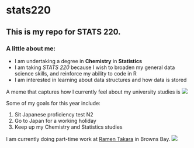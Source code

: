 # stats220

## This is my repo for STATS 220. 

### A little about me:

* I am undertaking a degree in **Chemistry** in **Statistics**
* I am taking *STATS 220* because I wish to broaden my general data science skills, and reinforce my ability to code in R
* I am interested in learning about data structures and how data is stored

A meme that captures how I currently feel about my university studies is ![](https://c.tenor.com/8druEACXtX8AAAAd/tenor.gif)

Some of my goals for this year include:
1. Sit Japanese proficiency test N2
2. Go to Japan for a working holiday
3. Keep up my Chemistry and Statistics studies

I am currently doing part-time work at [Ramen Takara](https://www.ramentakara.co.nz/) in Browns Bay.
![](https://tenor.com/en-GB/view/dragon-ball-goku-eating-noodles-food-gif-16744504)


